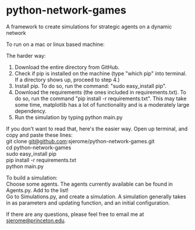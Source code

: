 python-network-games
====================

A framework to create simulations for strategic agents on a dynamic network

To run on a mac or linux based machine:

The harder way:  
1) Download the entire directory from GitHub.  
2) Check if pip is installed on the machine (type "which pip" into terminal. If a directory shows up, proceed to step 4.)  
3) Install pip. To do so, run the command: "sudo easy_install pip".  
4) Download the requirements (the ones included in requirements.txt). To do so, run the command "pip install -r requirements.txt". This may take some time, matplotlib has a lot of functionality and is a moderately large dependency.  
5) Run the simulation by typing python main.py  


If you don't want to read that, here's the easier way. Open up terminal, and copy and paste these lines:  
git clone git@github.com:sjerome/python-network-games.git   
cd python-network-games  
sudo easy_install pip  
pip install -r requirements.txt   
python main.py  

To build a simulation:  
Choose some agents. The agents currently available can be found in Agents.py. Add to the list!  
Go to Simulations.py, and create a simulation. A simulation generally takes in as parameters and updating function,
and an initial configuration.  

If there are any questions, please feel free to email me at sjerome@princeton.edu.
